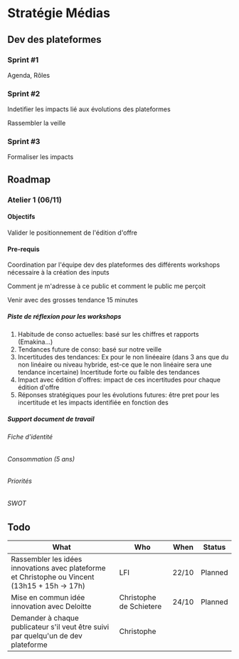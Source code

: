 # Stratégie Médias

## Dev des plateformes

### Sprint #1

Agenda, Rôles

### Sprint #2

Indetifier les impacts lié aux évolutions des plateformes

Rassembler la veille

### Sprint #3

Formaliser les impacts

## Roadmap



### Atelier 1 (06/11)

#### Objectifs

Valider le positionnement de l'édition d'offre

#### Pre-requis

Coordination par l'équipe dev des plateformes des différents workshops nécessaire à la création des inputs

Comment je m'adresse à ce public et comment le public me perçoit

Venir avec des grosses tendance 15 minutes

##### Piste de réflexion pour les workshops

1. Habitude de conso actuelles: basé sur les chiffres et rapports (Emakina...)
2. Tendances future de conso: basé sur notre veille
3. Incertitudes des tendances: Ex pour le non linéeaire (dans 3 ans que du non linéaire ou niveau hybride, est-ce que le non linéaire sera une tendance incertaine) Incertitude forte ou faible des tendances 
4. Impact avec édition d'offres: impact de ces incertitudes pour chaque édition d'offre
5. Réponses stratégiques pour les évolutions futures: être pret pour les incertitude et les impacts identifiée en fonction des 

##### Support document de travail

###### Fiche d'identité

###### Consommation (5 ans)

###### Priorités

###### SWOT

## Todo

| What | Who | When | Status |
|------|-----|------|--------|
| Rassembler les idées innovations avec plateforme et Christophe ou Vincent (13h15 + 15h -> 17h)| LFI | 22/10 | Planned | 
| Mise en commun idée innovation avec Deloitte | Christophe de Schietere | 24/10 | Planned |
| Demander à chaque publicateur s'il veut être suivi par quelqu'un de dev plateforme | Christophe | | |

